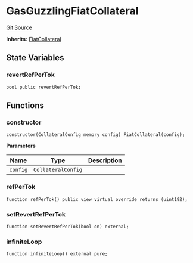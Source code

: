 # GasGuzzlingFiatCollateral
[Git Source](https://github.com/larrythecucumber321/protocol/blob/aabf2c9d4120808940fb3be9193cb66ea71ac351/contracts/plugins/mocks/GasGuzzlingFiatCollateral.sol)

**Inherits:**
[FiatCollateral](/tools/docgen/src/contracts/plugins/assets/FiatCollateral.sol/contract.FiatCollateral.md)


## State Variables
### revertRefPerTok

```solidity
bool public revertRefPerTok;
```


## Functions
### constructor


```solidity
constructor(CollateralConfig memory config) FiatCollateral(config);
```
**Parameters**

|Name|Type|Description|
|----|----|-----------|
|`config`|`CollateralConfig`||


### refPerTok


```solidity
function refPerTok() public view virtual override returns (uint192);
```

### setRevertRefPerTok


```solidity
function setRevertRefPerTok(bool on) external;
```

### infiniteLoop


```solidity
function infiniteLoop() external pure;
```

